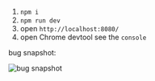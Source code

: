 
1. `npm i`
2. `npm run dev`
3. open `http://localhost:8080/` 
4. open Chrome devtool see the `console`


bug snapshot:

![bug snapshot](https://user-images.githubusercontent.com/17380627/101258784-c4511100-375f-11eb-8485-60088246f93d.png)
